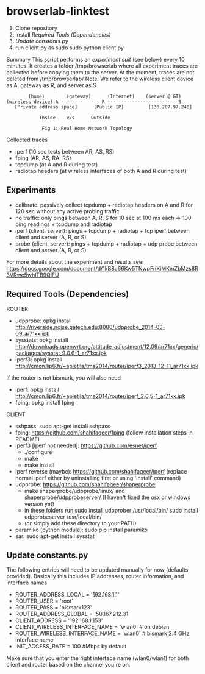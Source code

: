 browserlab-linktest
===================
1. Clone repository
2. Install *Required Tools (Dependencies)*
3. *Update constants.py*
4. run client.py as sudo
  sudo python client.py
  
Summary
This script performs an *experiment suit* (see below) every 10 minutes.
It creates a folder /tmp/browserlab where all experiment traces are collected before copying them to the server.
At the moment, traces are not deleted from /tmp/browserlab/
Note: We refer to the wireless client device as A, gateway as R, and server as S


			(home)	      (gateway)	     (Internet)	   (server @ GT)
	(wireless device) A - - -- - - - - R ------------------------- S
	   [Private address space]      [Public IP]	        [130.207.97.240]

				Inside	  v/s      Outside

			     Fig 1: Real Home Network Topology

Collected traces
- iperf (10 sec tests between AR, AS, RS)
- fping (AR, AS, RA, RS)
- tcpdump (at A and R during test)
- radiotap headers (at wireless interfaces of both A and R during test)

Experiments
-----------

- calibrate: passively collect tcpdump + radiotap headers on A and R for 120 sec without any active probing traffic
- no traffic: only pings between A, R, S for 10 sec at 100 ms each => 100 ping readings + tcpdump and radiotap
- iperf (client, server): pings + tcpdump + radiotap + tcp iperf between client and server (A, R, or S)
- probe (client, server): pings + tcpdump + radiotap + udp probe between client and server (A, R, or S)

For more details about the experiment and results see: https://docs.google.com/document/d/1kB8c66Kw5TNwpFnXjMKmZbMzs8R3VRwe5whlTB9QlFU

Required Tools (Dependencies)
-----------------------------

ROUTER
- udpprobe: opkg install http://riverside.noise.gatech.edu:8080/udpprobe_2014-03-09_ar71xx.ipk
- sysstats: opkg install http://downloads.openwrt.org/attitude_adjustment/12.09/ar71xx/generic/packages/sysstat_9.0.6-1_ar71xx.ipk
- iperf3: opkg install http://cmon.lip6.fr/~apietila/tma2014/router/iperf3_2013-12-11_ar71xx.ipk

If the router is not bismark, you will also need
- iperf: opkg install http://cmon.lip6.fr/~apietila/tma2014/router/iperf_2.0.5-1_ar71xx.ipk
- fping: opkg install fping

CLIENT
- sshpass: sudo apt-get install sshpass
- fping: https://github.com/shahifaqeer/fping (follow installation steps in README)
- iperf3 [iperf not needed]: https://github.com/esnet/iperf
	- ./configure
	- make
	- make install
- iperf reverse (maybe): https://github.com/shahifaqeer/iperf (replace normal iperf either by uninstalling first or using 'install' command)
- udpprobe: https://github.com/shahifaqeer/shaperprobe
	- make shaperprobe/udpprobe/linux/ and shaperprobe/udpprobeserver/ (I haven't fixed the osx or windows version yet)
	- in these folders run 
  		sudo install udpprober /usr/local/bin/
  		sudo install udpprobeserver /usr/local/bin/ 
	- (or simply add these directory to your PATH)
- paramiko (python module): sudo pip install paramiko
- sar: sudo apt-get install sysstat

Update constants.py
-------------------

The following entries will need to be updated manually for now (defaults provided).
Basically this includes IP addresses, router information, and interface names

- ROUTER_ADDRESS_LOCAL = '192.168.1.1'
- ROUTER_USER = 'root'
- ROUTER_PASS = 'bismark123'
- ROUTER_ADDRESS_GLOBAL =  '50.167.212.31'
- CLIENT_ADDRESS = '192.168.1.153'
- CLIENT_WIRELESS_INTERFACE_NAME = 'wlan0'  # on debian
- ROUTER_WIRELESS_INTERFACE_NAME = 'wlan0'  # bismark 2.4 GHz interface name
- INIT_ACCESS_RATE = 100 #Mbps by default

Make sure that you enter the right interface name (wlan0/wlan1) for both client and router based on the channel you're on.
